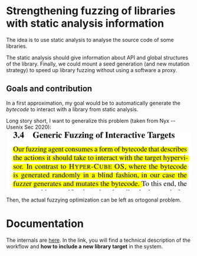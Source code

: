 # Strengthening fuzzing of libraries with static analysis information

The idea is to use static analysis to analyse the source code of some libraries.

The static analysis should give information about API and global structures of the library.
Finally, we could mount a seed generation (and new mutation strategy) to speed up library fuzzing without using a software a proxy.

## Goals and contribution

In a first approximation, my goal would be to automatically generate the *bytecode* to interact with a library from static analysis.

Long story short, I want to generalize this problem (taken from Nyx -- Usenix Sec 2020):
![alt text](./img/img_nyx.png)


Then, the actual fuzzying optimization can be left as ortogonal problem.

# Documentation

The internals are [here](./documentation/INDEX.md). In the link, you will find a technical description of the workflow and **how to include a new library target** in the system.